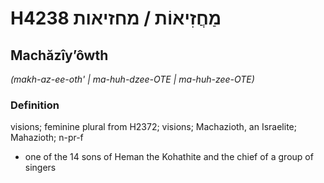 # H4238 מַחֲזִיאוֹת / מחזיאות

## Machăzîyʼôwth

_(makh-az-ee-oth' | ma-huh-dzee-OTE | ma-huh-zee-OTE)_

### Definition

visions; feminine plural from H2372; visions; Machazioth, an Israelite; Mahazioth; n-pr-f

- one of the 14 sons of Heman the Kohathite and the chief of a group of singers
